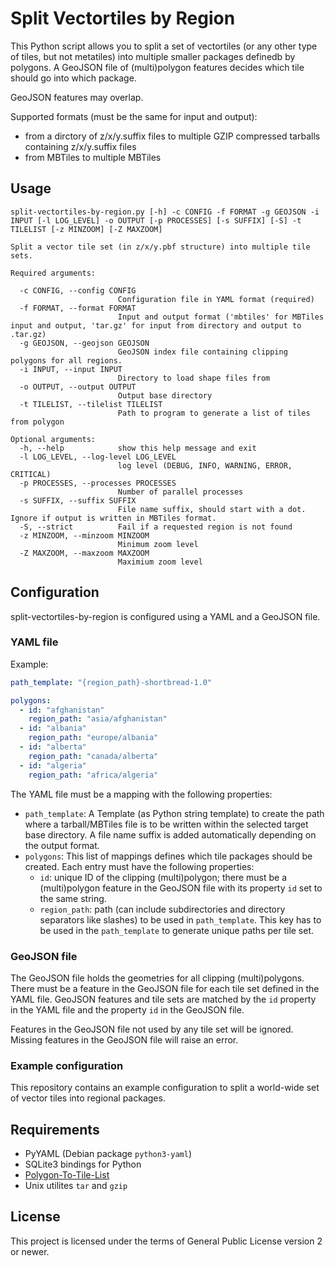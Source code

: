 # Split Vectortiles by Region

This Python script allows you to split a set of vectortiles (or any other type of tiles, but not metatiles) into
multiple smaller packages definedb by polygons. A GeoJSON file of (multi)polygon features decides which tile should go into which
package.

GeoJSON features may overlap.

Supported formats (must be the same for input and output):

* from a dirctory of z/x/y.suffix files to multiple GZIP compressed tarballs containing z/x/y.suffix files
* from MBTiles to multiple MBTiles

## Usage

```
split-vectortiles-by-region.py [-h] -c CONFIG -f FORMAT -g GEOJSON -i INPUT [-l LOG_LEVEL] -o OUTPUT [-p PROCESSES] [-s SUFFIX] [-S] -t TILELIST [-z MINZOOM] [-Z MAXZOOM]

Split a vector tile set (in z/x/y.pbf structure) into multiple tile sets.

Required arguments:

  -c CONFIG, --config CONFIG
                        Configuration file in YAML format (required)
  -f FORMAT, --format FORMAT
                        Input and output format ('mbtiles' for MBTiles input and output, 'tar.gz' for input from directory and output to .tar.gz)
  -g GEOJSON, --geojson GEOJSON
                        GeoJSON index file containing clipping polygons for all regions.
  -i INPUT, --input INPUT
                        Directory to load shape files from
  -o OUTPUT, --output OUTPUT
                        Output base directory
  -t TILELIST, --tilelist TILELIST
                        Path to program to generate a list of tiles from polygon

Optional arguments:
  -h, --help            show this help message and exit
  -l LOG_LEVEL, --log-level LOG_LEVEL
                        log level (DEBUG, INFO, WARNING, ERROR, CRITICAL)
  -p PROCESSES, --processes PROCESSES
                        Number of parallel processes
  -s SUFFIX, --suffix SUFFIX
                        File name suffix, should start with a dot. Ignore if output is written in MBTiles format.
  -S, --strict          Fail if a requested region is not found
  -z MINZOOM, --minzoom MINZOOM
                        Minimum zoom level
  -Z MAXZOOM, --maxzoom MAXZOOM
                        Maximium zoom level
```

## Configuration

split-vectortiles-by-region is configured using a YAML and a GeoJSON file.

### YAML file

Example:

```yaml
path_template: "{region_path}-shortbread-1.0"

polygons:
  - id: "afghanistan"
    region_path: "asia/afghanistan"
  - id: "albania"
    region_path: "europe/albania"
  - id: "alberta"
    region_path: "canada/alberta"
  - id: "algeria"
    region_path: "africa/algeria"
```

The YAML file must be a mapping with the following properties:

* `path_template`: A Template (as Python string template) to create the path where a tarball/MBTiles file is to be written within the selected target base directory. A file name suffix is added automatically depending on the output format.
* `polygons`: This list of mappings defines which tile packages should be created. Each entry must have the following properties:
  * `id`: unique ID of the clipping (multi)polygon; there must be a (multi)polygon feature in the GeoJSON file with its property `id` set to the same string.
  * `region_path`: path (can include subdirectories and directory separators like slashes) to be used in `path_template`. This key has to be used in the `path_template` to generate unique paths per tile set.

### GeoJSON file

The GeoJSON file holds the geometries for all clipping (multi)polygons. There must be a feature in the GeoJSON file for each tile set defined in the YAML file. GeoJSON features and tile sets are matched by the `id` property in the YAML file and the property `id` in the GeoJSON file.

Features in the GeoJSON file not used by any tile set will be ignored. Missing features in the GeoJSON file will raise an error.


### Example configuration

This repository contains an example configuration to split a world-wide set of vector tiles into regional packages.

## Requirements

* PyYAML (Debian package `python3-yaml`)
* SQLite3 bindings for Python
* [Polygon-To-Tile-List](https://github.com/Geofabrik/polygon-to-tile-list)
* Unix utilites `tar` and `gzip`

## License

This project is licensed under the terms of General Public License version 2 or newer.
